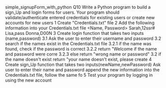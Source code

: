 simple_signupForm_with_python
Q10 Write a Python program to build a sign_Up and login forms for users.
Your program should validate/authenticate entered credentials for existing users
or create new accounts for new users
1 Create "Credentials.txt" file
2 Add the following information into your Credentials.txt file <Name, Password>
 Sarah,12ssr#
 Lisa,pass
 Donna,D00N
3 Create login function that takes two inputs (name,password)
3.1 Ask the user to enter their username and password
3.2 search if the names exist in the Credentials.txt file
3.2.1 if the name was found, check if the password is correct
3.2.2 return "Welcome <persons name> if the name and password were corre
3.2.3 else return "wrong name or password"
3.2 if the name doesn't exist return "your name doesn't exist, please create
4 Create sign_Up function that takes two inputs(newName,newPassword)
Ask user to enter their name and password
append the new information into the Credentials.txt file, follow the same fo
5 Test your program by logging in using the new account
